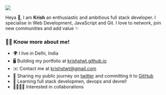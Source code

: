 ![](https://github.com/krishstwt/krishstwt/assets/135469703/2481f130-90a1-43f6-98db-ac108b1fe301)

Heya 👋, I am **Krish** an enthusiastic and ambitious full stack developer. I specialise in Web Development, JavaScript and Git. I love to network, join new communities and add value ✨

### 🧑🏻 Know more about me!
  
  - 🌍 I live in Delhi, India
  - 🖥️ Building my portfolio at [krishstwt.github.io](https://krishstwt.github.io/)
  - ✉️ Contact me at [krishstwt@gmail.com](mailto:krishstwt@gmail.com)
  - 🚀 Sharing my public journey on [twitter](https://twitter.com/krishstwt) and committing it to [GitHub](https://github.com/krishstwt/learning)
  - 🧠 Learning full stack developmen, devops and devrel!
  - 🫱🏻‍🫲🏻 Interested in collaborations
